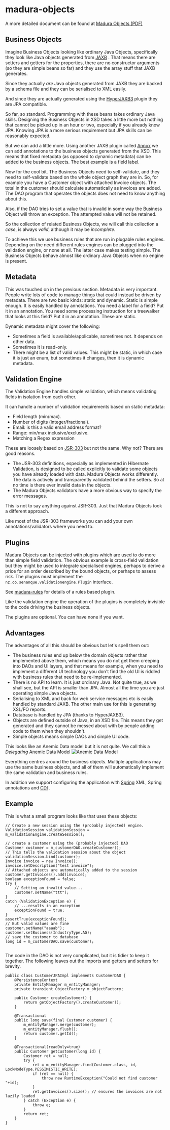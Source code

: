 
madura-objects
==

A more detailed document can be found at [Madura Objects (PDF)](http://www.madurasoftware.com/madura-objects.pdf) 

Business Objects
--

Imagine Business Objects looking like ordinary Java Objects, specifically they look like Java objects generated from [JAXB](https://jaxb.dev.java.net/) . That means there are setters and getters for the properties, there are no constructor arguments (so they are simple beans so far) and they use the array stuff that JAXB generates.

Since they actually *are* Java objects generated from JAXB they are backed by a schema file and they can be serialised to XML easily.

And since they are actually generated using the [HyperJAXB3](https://hyperjaxb3.dev.java.net/) plugin they are JPA compatible.

So far, so standard. Programming with these beans takes ordinary Java skills. Designing the Business Objects in XSD takes a little more but nothing that cannot be picked up in an hour or two, especially if you already know JPA. Knowing JPA is a more serious requirement but JPA skills can be reasonably expected.

But we can add a little more. Using another JAXB plugin called [Annox](http://confluence.highsource.org/display/ANX/Home) we can add annotations to the business objects generated from the XSD. This means that fixed metadata (as opposed to dynamic metadata) can be added to the business objects. The best example is a field label.

Now for the cool bit. The Business Objects need to self-validate, and they need to self-validate based on the whole object graph they are in. So, for example you have a Customer object with attached Invoice objects. The total in the customer should calculate automatically as invoices are added. The DAO program that operates the objects does not need to know anything about this.

Also, if the DAO tries to set a value that is invalid in some way the Business Object will throw an exception. The attempted value will not be retained.

So the collection of related Business Objects, we will call this collection a *case*, is always *valid*, although it may be *incomplete*.

To achieve this we use business rules that are run in plugable rules engines. Depending on the need different rules engines can be plugged into the validation engine, or none at all. The latter case makes testing simple. The Business Objects behave almost like ordinary Java Objects when no engine is present.

Metadata
--

This was touched on in the previous section. Metadata is very important. People write lots of code to manage things that could instead be driven by metadata. There are two basic kinds: static and dynamic. Static is simple enough. It is easily handled by annotations. You need a label for a field? Put it in an annotation. You need some processing instruction for a treewalker that looks at this field? Put it in an annotation. These are static.

Dynamic metadata might cover the following:

 * Sometimes a field is available/applicable, sometimes not. It depends on other data.
 * Sometimes it is read-only.
 * There might be a list of valid values. This might be static, in which case it is just an enum, but sometimes it changes, then it is dynamic metadata.

Validation Engine
--

The Validation Engine handles simple validation, which means validating fields in isolation from each other.

It can handle a number of validation requirements based on static metadata:

 * Field length (min/max).
 * Number of digits (integer/fractional).
 * Email: is this a valid email address format?
 * Range: min/max inclusive/exclusive.
 * Matching a Regex expression

These are loosely based on [JSR-303](http://blog.jteam.nl/2009/08/04/bean-validation-integrating-jsr-303-with-spring/) but not the same. Why not? There are good reasons.

 * The JSR-303 definitions, especially as implemented in Hibernate Validation, is designed to be called explicitly to validate some objects you have already loaded with data. Madura Objects works differently. The data is actively and transparently validated behind the setters. So at no time is there ever invalid data in the objects.
 * The Madura Objects validators have a more obvious way to specify the error messages.

This is not to say anything against JSR-303. Just that Madura Objects took a different approach.

Like most of the JSR-303 frameworks you can add your own annotations/validators where you need to.

Plugins		
--
Madura Objects can be injected with plugins which are used to do more than simple field validation. The obvious example is cross-field validation but they might be used to integrate specialised engines, perhaps to derive a price for an order described by the bound objects, or perhaps to assess risk. The plugins must implement the `nz.co.senanque.validationengine.Plugin` interface.

See [madura-rules](./madura-rules/README.md) for details of a rules based plugin.

Like the validation engine the operation of the plugins is completely invisible to the code driving the business objects.

The plugins are optional. You can have none if you want.

Advantages
--
The advantages of all this should be obvious but let's spell them out:

 * The business rules end up below the domain objects rather than implemented above them, which means you do not get them creeping into DAOs and UI layers, and that means for example, when you need to implement a different UI technology you don't find the old UI is riddled with business rules that need to be re-implemented.
 * There is no API to learn. It is just ordinary Java. Not quite true, as we shall see, but the API is smaller than JPA. Almost all the time you are just operating simple Java objects.
 * Serialising to XML and back for web service messages etc is easily handled by standard JAXB. The other main use for this is generating XSL/FO reports.
 * Database is handled by JPA (thanks to HyperJAXB3).
 * Objects are defined outside of Java, in an XSD file. This means they get generated and they cannot be messed about with by people adding code to them when they shouldn't.
 * Simple objects means simple DAOs and simple UI code.

This looks like an Anemic Data model but it is not quite. We call this a *Delegating* Anemic Data Model
![Anemic Data Model](/madura-objects/docs/images/Architecture.png)

Everything centres around the business objects. Multiple applications may use the same business objects, and all of them will automatically implement the same validation and business rules.

In addition we support configuring the application with [Spring](http://www.springframework.org) XML, Spring annotations and [CDI](http://docs.oracle.com/javaee/6/tutorial/doc/giwhl.html) .

Example
--
This is what a small program looks like that uses these objects:

```
// Create a new session using the (probably injected) engine.
ValidationSession validationSession = m_validationEngine.createSession();

// create a customer using the (probably injected) DAO
Customer customer = m_customerDAO.createCustomer();
// This tells the validation session about the object
validationSession.bind(customer);
Invoice invoice = new Invoice();
invoice.setDescription("test invoice");
// Attached objects are automatically added to the session
customer.getInvoices().add(invoice);
boolean exceptionFound = false;
try {
	// Setting an invalid value...
	customer.setName("ttt");
} 
catch (ValidationException e) {
	// ...results in an exception
	exceptionFound = true;
}
assertTrue(exceptionFound);
// But valid values are fine
customer.setName("aaaab");
customer.setBusiness(IndustryType.AG);
// save the customer to database
long id = m_customerDAO.save(customer);
		
```

The code in the DAO is not very complicated, but it is tidier to keep it together. The following leaves out the imports and getters and setters for brevity.

```
public class CustomerJPAImpl implements CustomerDAO {
    @PersistenceContext
    private EntityManager m_entityManager;
    private transient ObjectFactory m_objectFactory;

    public Customer createCustomer() {
        return getObjectFactory().createCustomer();
    }

    @Transactional
    public long save(final Customer customer) {
    	m_entityManager.merge(customer);
    	m_entityManager.flush();
        return customer.getId();
    }

	@Transactional(readOnly=true)
    public Customer getCustomer(long id) {
		Customer ret = null;
		try {
			ret = m_entityManager.find(Customer.class, id, LockModeType.PESSIMISTIC_WRITE);
			if (ret == null) {
				throw new RuntimeException("Could not find customer "+id);
			}
			ret.getInvoices().size(); // ensures the invoices are not lazily loaded
		} catch (Exception e) {
			throw e;
		}
        return ret;
    }
}
		
```